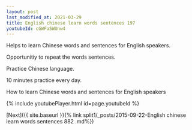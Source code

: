 ```yaml
---
layout: post
last_modified_at: 2021-03-29
title: English chinese learn words sentences 197 
youtubeId: cGWFa5WUnw4
---
```

 
 
Helps to learn Chinese words and sentences for English speakers.

Opportunitiy to repeat the words sentences. 

Practice Chinese language. 
 
10 minutes practice every day. 
 
How to learn Chinese words and sentences for English speakers 
 
{% include youtubePlayer.html id=page.youtubeId %}
 
 
[Next]({{ site.baseurl }}{% link  split1/_posts/2015-09-22-English chinese learn words sentences 882 .md%})
 

